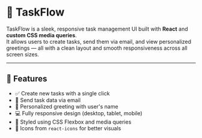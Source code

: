 # 📝 TaskFlow

TaskFlow is a sleek, responsive task management UI built with **React** and **custom CSS media queries**.  
It allows users to create tasks, send them via email, and view personalized greetings — all with a clean layout and smooth responsiveness across all screen sizes.

---

## 🚀 Features

- ✅ Create new tasks with a single click
- 📩 Send task data via email
- 🙋 Personalized greeting with user's name
- 💻 Fully responsive design (desktop, tablet, mobile)
- 🎨 Styled using CSS Flexbox and media queries
- 🌙 Icons from `react-icons` for better visuals
